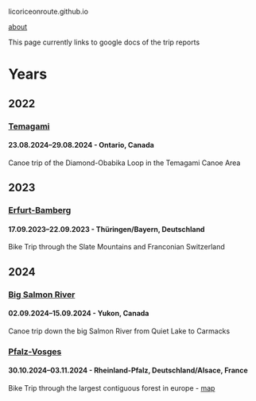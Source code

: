 licoriceonroute.github.io

[about](licoriceonroute.github.io/about)

This page currently links to google docs of the trip reports

# Years

## 2022

### [Temagami](https://docs.google.com/document/d/1DtADW0e6f6KUzvSBkJOZ66Lm0uq6OCuzPUBQr7UMPBo/edit)
#### 23.08.2024–29.08.2024 - Ontario, Canada
Canoe trip of the Diamond-Obabika Loop in the Temagami Canoe Area

## 2023

### [Erfurt-Bamberg](https://docs.google.com/document/d/1ixeSbruw4QoJpQFzBboj7qmxbkjLjuShtiLRXxWnaZE/edit)
#### 17.09.2023–22.09.2023 - Thüringen/Bayern, Deutschland
Bike Trip through the Slate Mountains and Franconian Switzerland

## 2024

### [Big Salmon River](https://docs.google.com/document/d/11V13DuDUBoQP7FkMWNPCQxApQso5xQdgvNt56dpRZ7w/edit)
#### 02.09.2024–15.09.2024 - Yukon, Canada
Canoe trip down the big Salmon River from Quiet Lake to Carmacks

### [Pfalz-Vosges](https://docs.google.com/document/d/11iHNRGf43F_WHS3ft4QBishdEs_5g2rtvZCAqqltvws/edit)
#### 30.10.2024–03.11.2024 - Rheinland-Pfalz, Deutschland/Alsace, France
Bike Trip through the largest contiguous forest in europe - 
[map](https://licoriceonroute.github.io/map/map-pfalz_vosges_2024)
